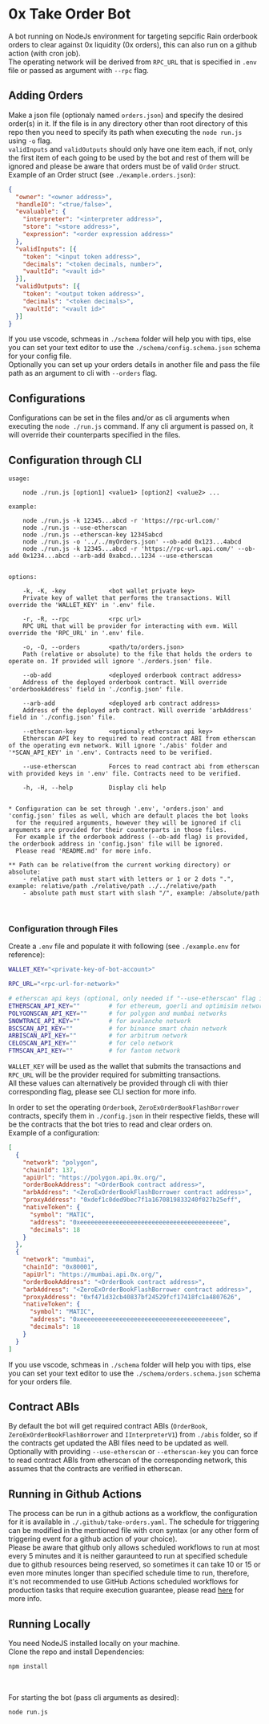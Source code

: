 # 0x Take Order Bot
A bot running on NodeJs environment for targeting sepcific Rain orderbook orders to clear against 0x liquidity (0x orders), this can also run on a github action (with cron job).<br>
The operating network will be derived from `RPC_URL` that is specified in `.env` file or passed as argument with `--rpc` flag.
<bt>

## Adding Orders
Make a json file (optionaly named `orders.json`) and specify the desired order(s) in it. If the file is in any directory other than root directory of this repo then you need to specify its path when executing the `node run.js` using `-o` flag.<br>
`validInputs` and `validOutputs` should only have one item each, if not, only the first item of each going to be used 
by the bot and rest of them will be ignored and please be aware that orders must be of valid `Order` struct.<br>
Example of an Order struct (see `./example.orders.json`):
```json
{
  "owner": "<owner address>",
  "handleIO": "<true/false>",
  "evaluable": {
    "interpreter": "<interpreter address>",
    "store": "<store address>",
    "expression": "<order expression address>"
  },
  "validInputs": [{
    "token": "<input token address>",
    "decimals": "<token decimals, number>",
    "vaultId": "<vault id>"
  }],
  "validOutputs": [{
    "token": "<output token address>",
    "decimals": "<token decimals>",
    "vaultId": "<vault id>"
  }]
}
```
If you use vscode, schmeas in `./schema` folder will help you with tips, else you can set your text editor to use the `./schema/config.schema.json` schema for your config file.<br>
Optionally you can set up your orders details in another file and pass the file path as an argument to cli with `--orders` flag.
<br>

## Configurations
Configurations can be set in the files and/or as cli arguments when executing the `node ./run.js` command. If any cli argument is passed on, it will override their counterparts specified in the files.

## Configuration through CLI

    usage:    

        node ./run.js [option1] <value1> [option2] <value2> ...

    example:

        node ./run.js -k 12345...abcd -r 'https://rpc-url.com/'
        node ./run.js --use-etherscan
        node ./run.js --etherscan-key 12345abcd
        node ./run.js -o '../../myOrders.json' --ob-add 0x123...4abcd
        node ./run.js -k 12345...abcd -r 'https://rpc-url.api.com/' --ob-add 0x1234...abcd --arb-add 0xabcd...1234 --use-etherscan


    options:

        -k, -K, -key            <bot wallet private key>
        Private key of wallet that performs the transactions. Will override the 'WALLET_KEY' in '.env' file.

        -r, -R, --rpc           <rpc url>
        RPC URL that will be provider for interacting with evm. Will override the 'RPC_URL' in '.env' file.

        -o, -O, --orders        <path/to/orders.json>
        Path (relative or absolute) to the file that holds the orders to operate on. If provided will ignore './orders.json' file.

        --ob-add                <deployed orderbook contract address>
        Address of the deployed orderbook contract. Will override 'orderbookAddress' field in './config.json' file.

        --arb-add               <deployed arb contract address>
        Address of the deployed arb contract. Will override 'arbAddress' field in './config.json' file.

        --etherscan-key         <optionaly etherscan api key>
        Etherscan API key to required to read contract ABI from etherscan of the operating evm network. Will ignore './abis' folder and '*SCAN_API_KEY' in '.env'. Contracts need to be verified. 

        --use-etherscan         Forces to read contract abi from etherscan with provided keys in '.env' file. Contracts need to be verified.

        -h, -H, --help          Display cli help

    
    * Configuration can be set through '.env', 'orders.json' and 'config.json' files as well, which are default places the bot looks 
      for the required arguments, however they will be ignored if cli arguments are provided for their counterparts in those files.
      For example if the orderbook address (--ob-add flag) is provided, the orderbook address in 'config.json' file will be ignored.
      Please read 'README.md' for more info.

    ** Path can be relative(from the current working directory) or absolute:
        - relative path must start with letters or 1 or 2 dots ".", example: relative/path ./relative/path ../../relative/path
        - absolute path must start with slash "/", example: /absolute/path
<br>

### Configuration through Files
Create a `.env` file and populate it with following (see `./example.env` for reference):
```bash
WALLET_KEY="<private-key-of-bot-account>"

RPC_URL="<rpc-url-for-network>"

# etherscan api keys (optional, only needed if "--use-etherscan" flag is used in cli)
ETHERSCAN_API_KEY=""        # for ethereum, goerli and optimisim networks
POLYGONSCAN_API_KEY=""      # for polygon and mumbai networks
SNOWTRACE_API_KEY=""        # for avalanche network
BSCSCAN_API_KEY=""          # for binance smart chain network
ARBISCAN_API_KEY=""         # for arbitrum network
CELOSCAN_API_KEY=""         # for celo network
FTMSCAN_API_KEY=""          # for fantom network
```
`WALLET_KEY` will be used as the wallet that submits the transactions and `RPC_URL` will be the provider required for submitting transactions.<br>
All these values can alternatively be provided through cli with thier corresponding flag, please see CLI section for more info.
<br>

In order to set the operating `Orderbook`, `ZeroExOrderBookFlashBorrower` contracts, specify them in `./config.json` in their respective fields, these will be the contracts that the bot tries to read and clear orders on.<br>
Example of a configuration:
```json
[
  {
    "network": "polygon",
    "chainId": 137,
    "apiUrl": "https://polygon.api.0x.org/",
    "orderBookAddress": "<OrderBook contract address>",
    "arbAddress": "<ZeroExOrderBookFlashBorrower contract address>",
    "proxyAddress": "0xdef1c0ded9bec7f1a1670819833240f027b25eff",
    "nativeToken": {
      "symbol": "MATIC",
      "address": "0xeeeeeeeeeeeeeeeeeeeeeeeeeeeeeeeeeeeeeeee",
      "decimals": 18
    }
  },
  {
    "network": "mumbai",
    "chainId": "0x80001",
    "apiUrl": "https://mumbai.api.0x.org/",
    "orderBookAddress": "<OrderBook contract address>",
    "arbAddress": "<ZeroExOrderBookFlashBorrower contract address>",
    "proxyAddress": "0xf471d32cb40837bf24529fcf17418fc1a4807626",
    "nativeToken": {
      "symbol": "MATIC",
      "address": "0xeeeeeeeeeeeeeeeeeeeeeeeeeeeeeeeeeeeeeeee",
      "decimals": 18
    }
  }
]
```
If you use vscode, schmeas in `./schema` folder will help you with tips, else you can set your text editor to use the `./schema/orders.schema.json` schema for your orders file.
<br>

## Contract ABIs
By default the bot will get required contract ABIs (`OrderBook`, `ZeroExOrderBookFlashBorrower` and `IInterpreterV1`) from `./abis` folder, so if the contracts get updated the ABI files need to be updated as well.<br>
Optionally with providing `--use-etherscan` or `--etherscan-key` you can force to read contract ABIs from etherscan of the corresponding network, this assumes that the contracts are verified in etherscan.
<br>

## Running in Github Actions
The process can be run in a github actions as a workflow, the configuration for it is available in `./.github/take-orders.yaml`. The schedule for triggering can be modified in the mentioned file with cron syntax (or any other form of triggering event for a github action of your choice).<br>
Please be aware that github only allows scheduled workflows to run at most every 5 minutes and it is neither garaunteed to run at specified schedule due to github resources being reserved, so sometimes it can take 10 or 15 or even more minutes longer than specified schedule time to run, therefore, it's not recommended to use GitHub Actions scheduled workflows for production tasks that require execution guarantee, please read [here](https://upptime.js.org/blog/2021/01/22/github-actions-schedule-not-working/) for more info.

## Running Locally
You need NodeJS installed locally on your machine.<br>
Clone the repo and install Dependencies:
```bash
npm install
```
<br>

For starting the bot (pass cli arguments as desired): 
```bash
node run.js
```
